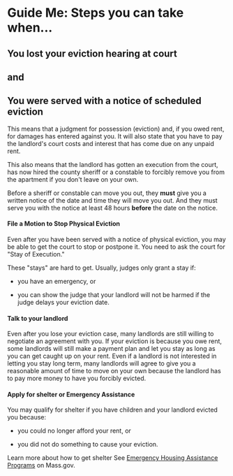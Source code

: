 Guide Me: Steps you can take when...
====================================

You lost your eviction hearing at court
---------------------------------------

and 
----

You were served with a notice of scheduled eviction
---------------------------------------------------

This means that a judgment for possession (eviction) and, if you owed
rent, for damages has entered against you. It will also state that you
have to pay the landlord's court costs and interest that has come due on
any unpaid rent.

This also means that the landlord has gotten an execution from the
court, has now hired the county sheriff or a constable to forcibly
remove you from the apartment if you don't leave on your own.

Before a sheriff or constable can move you out, they **must** give you a
written notice of the date and time they will move you out. And they
must serve you with the notice at least 48 hours **before** the date on
the notice.

#### File a Motion to Stop Physical Eviction 

Even after you have been served with a notice of physical eviction, you
may be able to get the court to stop or postpone it. You need to ask the
court for \"Stay of Execution.\"

These \"stays\" are hard to get. Usually, judges only grant a stay if:

-   you have an emergency, or

-   you can show the judge that your landlord will not be harmed if the
    judge delays your eviction date.

#### Talk to your landlord

Even after you lose your eviction case, many landlords are still willing
to negotiate an agreement with you. If your eviction is because you owe
rent, some landlords will still make a payment plan and let you stay as
long as you can get caught up on your rent. Even if a landlord is not
interested in letting you stay long term, many landlords will agree to
give you a reasonable amount of time to move on your own because the
landlord has to pay more money to have you forcibly evicted.

#### Apply for shelter or Emergency Assistance

You may qualify for shelter if you have children and your landlord
evicted you because:

-   you could no longer afford your rent, or

-   you did not do something to cause your eviction.

Learn more about how to get shelter See [Emergency Housing Assistance
Programs](https://www.mass.gov/emergency-housing-assistance-programs) on Mass.gov.
